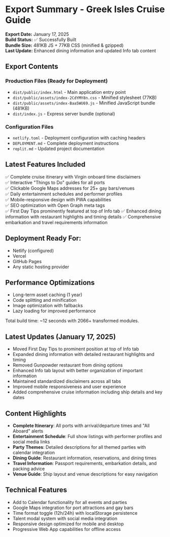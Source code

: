 
# Export Summary - Greek Isles Cruise Guide

**Export Date:** January 17, 2025  
**Build Status:** ✅ Successfully Built  
**Bundle Size:** 481KB JS + 77KB CSS (minified & gzipped)  
**Last Update:** Enhanced dining information and updated Info tab content

## Export Contents

### Production Files (Ready for Deployment)
- `dist/public/index.html` - Main application entry point
- `dist/public/assets/index-2CdYMY8n.css` - Minified stylesheet (77KB)
- `dist/public/assets/index-Baa5WU69.js` - Minified JavaScript bundle (481KB)
- `dist/index.js` - Express server bundle (optional)

### Configuration Files
- `netlify.toml` - Deployment configuration with caching headers
- `DEPLOYMENT.md` - Complete deployment instructions
- `replit.md` - Updated project documentation

## Latest Features Included
✅ Complete cruise itinerary with Virgin onboard time disclaimers  
✅ Interactive "Things to Do" guides for all ports  
✅ Clickable Google Maps addresses for 25+ gay bars/venues  
✅ Daily entertainment schedules and performer profiles  
✅ Mobile-responsive design with PWA capabilities  
✅ SEO optimization with Open Graph meta tags  
✅ First Day Tips prominently featured at top of Info tab
✅ Enhanced dining information with restaurant highlights and timing details
✅ Comprehensive embarkation and travel requirements information

## Deployment Ready For:
- Netlify (configured)
- Vercel
- GitHub Pages
- Any static hosting provider

## Performance Optimizations
- Long-term asset caching (1 year)
- Code splitting and minification
- Image optimization with fallbacks
- Lazy loading for improved performance

Total build time: ~12 seconds with 2066+ transformed modules.

## Latest Updates (January 17, 2025)
- Moved First Day Tips to prominent position at top of Info tab
- Expanded dining information with detailed restaurant highlights and timing
- Removed Gunpowder restaurant from dining options
- Enhanced Info tab layout with better organization of important information
- Maintained standardized disclaimers across all tabs
- Improved mobile responsiveness and user experience
- Added comprehensive cruise information including ship details and key dates

## Content Highlights
- **Complete Itinerary**: All ports with arrival/departure times and "All Aboard" alerts
- **Entertainment Schedule**: Full show listings with performer profiles and social media links
- **Party Themes**: Detailed descriptions for all themed parties with calendar integration
- **Dining Guide**: Restaurant information, reservations, and dining times
- **Travel Information**: Passport requirements, embarkation details, and packing advice
- **Venue Guide**: Ship layout and venue descriptions for easy navigation

## Technical Features
- Add to Calendar functionality for all events and parties
- Google Maps integration for port attractions and gay bars
- Time format toggle (12h/24h) with localStorage persistence
- Talent modal system with social media integration
- Responsive design optimized for mobile and desktop
- Progressive Web App capabilities for offline access
